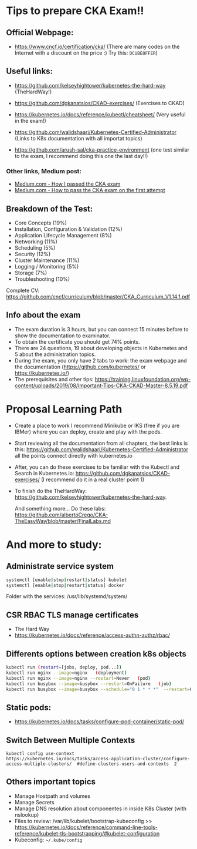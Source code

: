 # Tips to prepare CKA Exam!!

## Official Webpage: 

  - https://www.cncf.io/certification/cka/ (There are many codes on the Internet with a discount on the price :) Try this: `DCUBEOFFER`)

## Useful links: 

  - https://github.com/kelseyhightower/kubernetes-the-hard-way (TheHardWay!)
  - https://github.com/dgkanatsios/CKAD-exercises/ (Exercises to CKAD)
  - https://kubernetes.io/docs/reference/kubectl/cheatsheet/ (Very useful in the exam!)
  - https://github.com/walidshaari/Kubernetes-Certified-Administrator (Links to K8s documentation with all importat topics)

  - https://github.com/arush-sal/cka-practice-environment (one test similar to the exam, I recommend doing this one the last day!!)
  
 ### Other links, Medium post: 
- [Medium.com - How I passed the CKA exam](https://medium.com/platformer-blog/how-i-passed-the-cka-certified-kubernetes-administrator-exam-8943aa24d71d)
- [Medium.com - How to pass the CKA exam on the first attempt](https://medium.com/faun/how-to-pass-certified-kubernetes-administrator-cka-exam-on-first-attempt-36c0ceb4c9e)


## Breakdown of the Test:

  - Core Concepts (19%)
  - Installation, Configuration & Validation (12%)
  - Application Lifecycle Management (8%)
  - Networking (11%)
  - Scheduling (5%)
  - Security (12%)
  - Cluster Maintenance (11%)
  - Logging / Monitoring (5%)
  - Storage (7%)
  - Troubleshooting (10%)

Complete CV: https://github.com/cncf/curriculum/blob/master/CKA_Curriculum_V1.14.1.pdf

  ## Info about the exam 

  - The exam duration is 3 hours, but you can connect 15 minutes before to show the documentation to examinator. 
  - To obtain the certificate you should get 74% points. 
  - There are 24 questions, 19 about developing objects in Kubernetes and 5 about the administration topics. 
  - During the exam, you only have 2 tabs to work: the exam webpage and the documentation (https://github.com/kubernetes/ or https://kubernetes.io/)
  - The prerequisites and other tips: https://training.linuxfoundation.org/wp-content/uploads/2019/08/Important-Tips-CKA-CKAD-Master-8.5.19.pdf

  # Proposal Learning Path

  + Create a place to work I recommend Minikube or IKS (free if you are IBMer) where you can deploy, create and play with the pods. 
  +  Start reviewing all the documentation from all chapters, the best links is this: https://github.com/walidshaari/Kubernetes-Certified-Administrator all the points connect directly with kubernetes.io
  + After, you can do these exercises to be familiar with the Kubectl and Search in Kubernetes.io: https://github.com/dgkanatsios/CKAD-exercises/ (I recommend do it in a real cluster point 1)
  + To finish do the TheHardWay: https://github.com/kelseyhightower/kubernetes-the-hard-way. 

    And something more... Do these labs: https://github.com/albertoCrego/CKA-TheEasyWay/blob/master/FinalLabs.md

  # And more to study:

  ## Administrate service system
   
   ```bash
   systemctl [enable|stop|restart|status] kubelet
   systemctl [enable|stop|restart|status] docker
   ```

   Folder with the services: /usr/lib/systemd/system/

  ## CSR RBAC TLS manage certificates

  - The Hard Way
  - https://kubernetes.io/docs/reference/access-authn-authz/rbac/


  ## Differents options between creation k8s objects
  
  ```bash
  kubectl run (restart=[jobs, deploy, pod...])
  kubectl run nginx --image=nginx   (deployment)
  kubectl run nginx --image=nginx --restart=Never   (pod)
  kubectl run busybox --image=busybox --restart=OnFailure   (job)
  kubectl run busybox --image=busybox --schedule="0 1 * * *"  --restart=OnFailure (cronJob)
  ```

  ## Static pods: 
  
  - https://kubernetes.io/docs/tasks/configure-pod-container/static-pod/
   
  ## Switch Between Multiple Contexts

    kubectl config use-context
    https://kubernetes.io/docs/tasks/access-application-cluster/configure-access-multiple-clusters/  #define-clusters-users-and-contexts  2

  ## Others important topics

  - Manage Hostpath and volumes
  - Manage Secrets 
  - Manage DNS resolution about componentes in inside K8s Cluster (with nslookup)
  - Files to review: /var/lib/kubelet/bootstrap-kubeconfig >> https://kubernetes.io/docs/reference/command-line-tools-reference/kubelet-tls-bootstrapping/#kubelet-configuration
  - Kubeconfig: `~/.kube/config`


